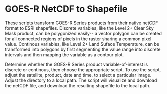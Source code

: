 # GOES-R NetCDF to Shapefile

These scripts transform GOES-R Series products from their native netCDF format to ESRI shapefiles. Discrete variables, like the Level 2+ Clear Sky Mask product, can
be polygonized easily-- a vector polygon can be created for all connected regions of pixels in the raster sharing a common pixel value. Continous variables,
like Level 2+ Land Suface Temperature, can be transformed into polygons by first segmenting the value range into discrete intervals and then mapping the variable as
a contour plot. 

Determine whether the GOES-R Series product variable-of-interest is discrete or continous, then choose the appropriate script. To use the script, adjust the
satellite, product, date and time, to select a particular image. Adjust the directory to a local path. The script will visualize and download the netCDF file,
and download the resulting shapefile to the local path. 
